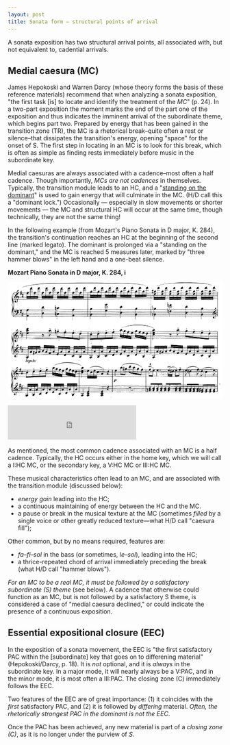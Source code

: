 ```yaml
---
layout: post
title: Sonata form – structural points of arrival
---
```


A sonata exposition has two structural arrival points, all associated with, but not equivalent to, cadential arrivals.

## Medial caesura (MC)

James Hepokoski and Warren Darcy (whose theory forms the basis of these reference materials) recommend that when analyzing a sonata exposition, "the first task [is] to locate and identify the treatment of the _MC_" (p. 24). In a two-part exposition the moment marks the end of the part one of the exposition and thus indicates the imminent arrival of the subordinate theme, which begins part two. Prepared by energy that has been gained in the transition zone (TR), the MC is a rhetorical break–quite often a rest or silence–that dissipates the transition's energy, opening "space" for the onset of S. The first step in locating in an MC is to look for this break, which is often as simple as finding rests immediately before music in the subordinate key.

Medial caesuras are always associated with a cadence–most often a half cadence. Though importantly, _MCs are not cadences_ in themselves. Typically, the transition module leads to an HC, and a "[standing on the dominant](internalExpansions.html)" is used to gain energy that will culminate in the MC. (H/D call this a "dominant lock.") Occasionally — especially in slow movements or shorter movements — the MC and structural HC will occur at the same time, though technically, they are not the same thing!

In the following example (from Mozart's Piano Sonata in D major, K. 284), the transition's continuation reaches an HC at the beginning of the second line (marked legato). The dominant is prolonged via a "standing on the dominant," and the MC is reached 5 measures later, marked by "three hammer blows" in the left hand and a one-beat silence.

**Mozart Piano Sonata in D major, K. 284, i**

![medialCaesura](Graphics/form/medialCaesura.png)

<iframe src="https://embed.spotify.com/?uri=spotify:track:2DuicS9kJJcP1sIyIGxGpE" width="300" height="80" frameborder="0" allowtransparency="true"></iframe><br/>

As mentioned, the most common cadence associated with an MC is a half cadence. Typically, the HC occurs either in the home key, which we will call a I:HC MC, or the secondary key, a V:HC MC or III:HC MC.

These musical characteristics often lead to an MC, and are associated with the transition module (discussed below):

- _energy gain_ leading into the HC;
- a continuous maintaining of energy between the HC and the MC.
- a pause or break in the musical texture at the MC (sometimes _filled_ by a single voice or other greatly reduced texture—what H/D call "caesura fill");

Other common, but by no means required, features are:

- _fa–fi–sol_ in the bass (or sometimes, _le–sol_), leading into the HC;
- a thrice-repeated chord of arrival immediately preceding the break (what H/D call "hammer blows").

_For an MC to be a real MC, it must be followed by a satisfactory subordinate (S) theme_ (see below). A cadence that otherwise could function as an MC, but is not followed by a satisfactory S theme, is considered a case of "medial caesura declined," or could indicate the presence of a continuous exposition.

## Essential expositional closure (EEC)

In the exposition of a sonata movement, the EEC is "the first satisfactory PAC within the [subordinate] key that goes on to differening material" (Hepokoski/Darcy, p. 18). It is _not_ optional, and it is _always_ in the subordinate key. In a major mode, it will nearly always be a V:PAC, and in the minor mode, it is most often a III:PAC. The closing zone (C) immediately follows the EEC.

Two features of the EEC are of great importance: (1) it coincides with the _first_ satisfactory PAC, and (2) it is followed by _differing_ material. _Often, the rhetorically strongest PAC in the dominant is not the EEC_.

Once the PAC has been achieved, any new material is part of a _closing zone (C)_, as it is no longer under the purview of _S_.
